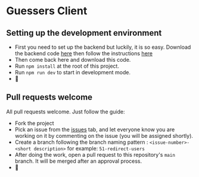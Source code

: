 # Guessers Client

## Setting up the development environment
- First you need to set up the backend but luckily, it is so easy. Download the backend code [here](https://github.com/Mert18/guessers-server) then follow the instructions [here](https://github.com/Mert18/guessers-server?tab=readme-ov-file#deploying-for-development-purposes)
- Then come back here and download this code.
- Run `npm install` at the root of this project.
- Run `npm run dev` to start in development mode.
- :clap:

## Pull requests welcome
All pull requests welcome. Just follow the guide:
- Fork the project
- Pick an issue from the [issues](https://github.com/Mert18/guessers-client/issues) tab, and let everyone know you are working on it by commenting on the issue (you will be assigned shortly).
- Create a branch following the branch naming pattern : `<issue-number>-<short description>` for example: `51-redirect-users`
- After doing the work, open a pull request to this repository's `main` branch. It will be merged after an approval process.
- 🫣  
